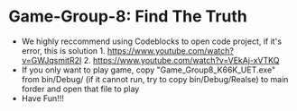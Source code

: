 # Game-Group-8: Find The Truth
- We highly reccommend using Codeblocks to open code project, if it's error, this is solution 1. https://www.youtube.com/watch?v=GWJqsmitR2I 2. https://www.youtube.com/watch?v=VEkAj-xVTKQ
- If you only want to play game, copy "Game_Group8_K66K_UET.exe" from bin/Debug/ (if it cannot run, try to copy bin/Debug/Realse)  to main forder and open that file to play
- Have Fun!!!
